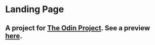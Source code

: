# Landing Page
## A project for [The Odin Project](https://www.theodinproject.com/).  See a preview [here](https://htmlpreview.github.io/?https://github.com/biribas/globglogabgalab/blob/main/odin-project/projects/landing-page/index.html).
